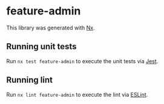 # feature-admin

This library was generated with [Nx](https://nx.dev).

## Running unit tests

Run `nx test feature-admin` to execute the unit tests via [Jest](https://jestjs.io).

## Running lint

Run `nx lint feature-admin` to execute the lint via [ESLint](https://eslint.org/).
